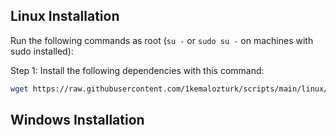 ## Linux Installation
Run the following commands as root (`su -` or `sudo su -` on machines with sudo installed):

Step 1: Install the following dependencies with this command:
```bash
wget https://raw.githubusercontent.com/1kemalozturk/scripts/main/linux/oneclick.sh && chmod +x ./oneclick.sh && ./oneclick.sh
```

## Windows Installation
```bash

```